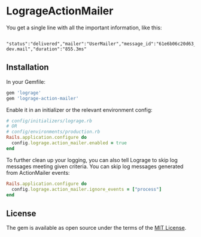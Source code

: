 # LogrageActionMailer

You get a single line with all the important information, like this:
```log
 "status":"delivered","mailer":"UserMailer","message_id":"61e6b06c20d63_323a76b547849c@application-dev.mail","duration":"855.3ms"
```

## Installation

In your Gemfile:

```ruby
gem 'lograge'
gem 'lograge-action-mailer'
```

Enable it in an initializer or the relevant environment config:
```ruby
# config/initializers/lograge.rb
# OR
# config/environments/production.rb
Rails.application.configure do
  config.lograge.action_mailer.enabled = true
end
```
To further clean up your logging, you can also tell Lograge to skip log messages meeting given criteria. You can skip log messages generated from ActionMailer events:
```ruby
Rails.application.configure do
  config.lograge.action_mailer.ignore_events = ["process"]
end
```
## License

The gem is available as open source under the terms of the [MIT License](https://opensource.org/licenses/MIT).
